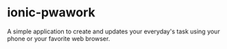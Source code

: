# ionic-pwawork
A simple application to create and updates your everyday's task using your phone or your favorite web browser.
